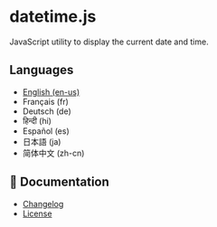 # datetime.js

JavaScript utility to display the current date and time.

## Languages
- [English (en-us)](Documentation/README-en.md)
- Français (fr)
- Deutsch (de)
- हिन्दी (hi)
- Español (es)
- 日本語 (ja)
- 简体中文 (zh-cn)

## 📄 Documentation

- [Changelog](CHANGELOG.md)
- [License](LICENSE)
